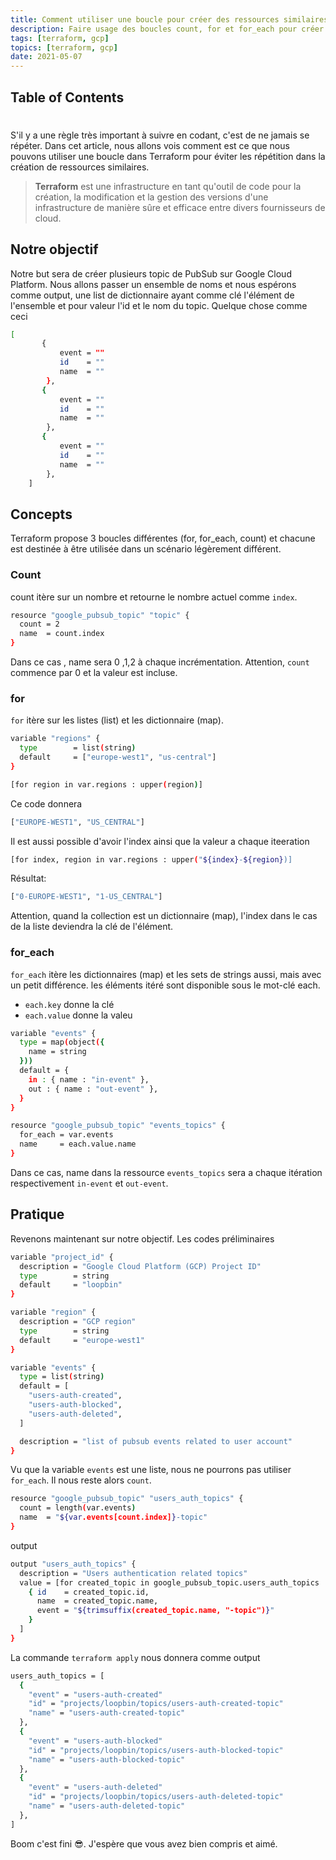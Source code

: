 ```yaml
---
title: Comment utiliser une boucle pour créer des ressources similaires avec Terraform
description: Faire usage des boucles count, for et for_each pour créer des ressources similaires avec Terraform
tags: [terraform, gcp]
topics: [terraform, gcp]
date: 2021-05-07
---
```


## Table of Contents

#

S'il y a une règle très important à suivre en codant, c'est de ne jamais se répéter. Dans cet article, nous allons vois comment est ce que nous pouvons utiliser une boucle dans Terraform pour éviter les répétition dans la création de ressources similaires.

> **Terraform** est une infrastructure en tant qu'outil de code pour la création, la modification et la gestion des versions d'une infrastructure de manière sûre et efficace entre divers fournisseurs de cloud.

## Notre objectif

Notre but sera de créer plusieurs topic de PubSub sur Google Cloud Platform. Nous allons passer un ensemble de noms et nous espérons comme output, une list de dictionnaire ayant comme clé l'élément de l'ensemble et pour valeur l'id et le nom du topic. Quelque chose comme ceci

```bash
[
       {
           event = ""
           id    = ""
           name  = ""
        },
       {
           event = ""
           id    = ""
           name  = ""
        },
       {
           event = ""
           id    = ""
           name  = ""
        },
    ]
```

## Concepts

Terraform propose 3 boucles différentes (for, for_each, count) et chacune est destinée à être utilisée dans un scénario légèrement différent.

### Count

count itère sur un nombre et retourne le nombre actuel comme `index`.

```bash
resource "google_pubsub_topic" "topic" {
  count = 2
  name  = count.index
}
```

Dans ce cas , name sera 0 ,1,2 à chaque incrémentation. Attention, `count` commence par 0 et la valeur est incluse.

### for

`for` itère sur les listes (list) et les dictionnaire (map).

```bash
variable "regions" {
  type        = list(string)
  default     = ["europe-west1", "us-central"]
}

[for region in var.regions : upper(region)]
```

Ce code donnera

```bash
["EUROPE-WEST1", "US_CENTRAL"]
```

Il est aussi possible d'avoir l'index ainsi que la valeur a chaque iteeration

```bash
[for index, region in var.regions : upper("${index}-${region})]
```

Résultat:

```bash
["0-EUROPE-WEST1", "1-US_CENTRAL"]
```

Attention, quand la collection est un dictionnaire (map), l'index dans le cas de la liste deviendra la clé de l'élément.

### for_each

`for_each` itère les dictionnaires (map) et les sets de strings aussi, mais avec un petit différence. les éléments itéré sont disponible sous le mot-clé each.

- `each.key` donne la clé
- `each.value` donne la valeu

```bash
variable "events" {
  type = map(object({
    name = string
  }))
  default = {
    in : { name : "in-event" },
    out : { name : "out-event" },
  }
}

resource "google_pubsub_topic" "events_topics" {
  for_each = var.events
  name     = each.value.name
}
```

Dans ce cas, name dans la ressource `events_topics` sera a chaque itération respectivement `in-event` et `out-event`.

## Pratique

Revenons maintenant sur notre objectif. Les codes préliminaires

```bash
variable "project_id" {
  description = "Google Cloud Platform (GCP) Project ID"
  type        = string
  default     = "loopbin"
}

variable "region" {
  description = "GCP region"
  type        = string
  default     = "europe-west1"
}

variable "events" {
  type = list(string)
  default = [
    "users-auth-created",
    "users-auth-blocked",
    "users-auth-deleted",
  ]

  description = "list of pubsub events related to user account"
}
```

Vu que la variable `events` est une liste, nous ne pourrons pas utiliser `for_each`. Il nous reste alors `count`.

```bash
resource "google_pubsub_topic" "users_auth_topics" {
  count = length(var.events)
  name  = "${var.events[count.index]}-topic"
}
```

output

```bash
output "users_auth_topics" {
  description = "Users authentication related topics"
  value = [for created_topic in google_pubsub_topic.users_auth_topics :
    { id    = created_topic.id,
      name  = created_topic.name,
      event = "${trimsuffix(created_topic.name, "-topic")}"
    }
  ]
}
```

La commande `terraform apply` nous donnera comme output

```bash
users_auth_topics = [
  {
    "event" = "users-auth-created"
    "id" = "projects/loopbin/topics/users-auth-created-topic"
    "name" = "users-auth-created-topic"
  },
  {
    "event" = "users-auth-blocked"
    "id" = "projects/loopbin/topics/users-auth-blocked-topic"
    "name" = "users-auth-blocked-topic"
  },
  {
    "event" = "users-auth-deleted"
    "id" = "projects/loopbin/topics/users-auth-deleted-topic"
    "name" = "users-auth-deleted-topic"
  },
]
```

Boom c'est fini 😎. J'espère que vous avez bien compris et aimé.
